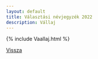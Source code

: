 ```yaml
---
layout: default
title: Választási névjegyzék 2022
description: Vállaj
---
```


{% include Vaallaj.html %}

[Vissza](./)